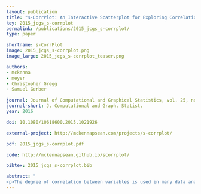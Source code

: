 ```yaml
---
layout: publication
title: "s-CorrPlot: An Interactive Scatterplot for Exploring Correlation"
key: 2015_jcgs_s-corrplot
permalink: /publications/2015_jcgs_s-corrplot/
type: paper

shortname: s-CorrPlot
image: 2015_jcgs_s-corrplot.png
image_large: 2015_jcgs_s-corrplot_teaser.png

authors:
- mckenna
- meyer
- Christopher Gregg
- Samuel Gerber

journal: Journal of Computational and Graphical Statistics, vol. 25, no. 2, pp. 445-463
journal-short: J. Computational and Graph. Statist.
year: 2016

doi: 10.1080/10618600.2015.1021926

external-project: http://mckennapsean.com/projects/s-corrplot/

pdf: 2015_jcgs_s-corrplot.pdf

code: http://mckennapsean.github.io/scorrplot/

bibtex: 2015_jcgs_s-corrplot.bib

abstract: "
<p>The degree of correlation between variables is used in many data analysis applications as a key measure of interdependence. The most common techniques for exploratory analysis of pairwise correlation in multivariate datasets, like scatterplot matrices and clustered heatmaps, however, do not scale well to large datasets, either computationally or visually. We present a new visualization that is capable of encoding pairwise correlation between hundreds of thousands variables, called the s-CorrPlot. The s-CorrPlot encodes correlation spatially between variables as points on scatterplot using the geometric structure underlying Pearson's correlation. Furthermore, we extend the s-CorrPlot with interactive techniques that enable animation of the scatterplot to new projections of the correlation space, as illustrated in the companion video above. We provide the s-CorrPlot as an open-source R-package and validate its effectiveness through a variety of methods including a case study with a biology collaborator.</p>"
---
```


